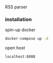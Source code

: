 RSS parser 
### installation 
spin-up docker
```sh
docker-compose up -d
```
 open host 
```sh
localhost:8888
```
